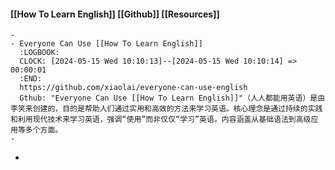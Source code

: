 #### [[How To Learn English]] [[Github]] [[Resources]]
	-
	- Everyone Can Use [[How To Learn English]]
	  :LOGBOOK:
	  CLOCK: [2024-05-15 Wed 10:10:13]--[2024-05-15 Wed 10:10:14] =>  00:00:01
	  :END:
	  https://github.com/xiaolai/everyone-can-use-english
	  Gthub: "Everyone Can Use [[How To Learn English]]"（人人都能用英语）是由李笑来创建的，目的是帮助人们通过实用和高效的方法来学习英语。核心理念是通过持续的实践和利用现代技术来学习英语，强调“使用”而非仅仅“学习”英语。内容涵盖从基础语法到高级应用等多个方面。
	-
-